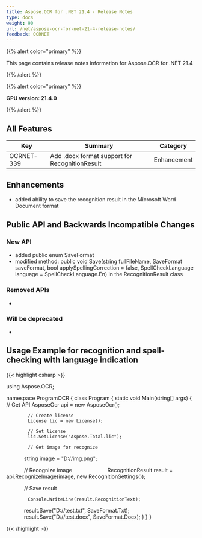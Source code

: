 ```yaml
---
title: Aspose.OCR for .NET 21.4 - Release Notes
type: docs
weight: 90
url: /net/aspose-ocr-for-net-21-4-release-notes/
feedback: OCRNET
---
```


{{% alert color="primary" %}}

This page contains release notes information for Aspose.OCR for .NET 21.4

{{% /alert %}}

{{% alert color="primary" %}}

**GPU version: 21.4.0**

{{% /alert %}}

## All Features

|Key|Summary|Category|
|---|---|---|
|OCRNET-339| Add .docx format support for RecognitionResult |Enhancement|


## Enhancements

- added ability to save the recognition result in the Microsoft Word Document format


## Public API and Backwards Incompatible Changes

### New API

-  added public enum SaveFormat
-  modified method: public void Save(string fullFileName, SaveFormat saveFormat, bool applySpellingCorrection = false, 
			SpellCheckLanguage language = SpellCheckLanguage.En) in the RecognitionResult class

### Removed APIs

-  

### Will be deprecated

-

## Usage Example for recognition and spell-checking with language indication

{{< highlight csharp >}}


using Aspose.OCR;

namespace ProgramOCR
{
    class Program
    {
        static void Main(string[] args)
        {
            // Get API
            AsposeOcr api = new AsposeOcr();

            // Create license
            License lic = new License();

            // Set license 
            lic.SetLicense("Aspose.Total.lic");

            // Get image for recognize
            string image = "D://img.png";

            // Recognize image           
            RecognitionResult result = api.RecognizeImage(image, new RecognitionSettings());

            // Save result

			Console.WriteLine(result.RecognitionText);
			
            result.Save("D://test.txt", SaveFormat.Txt);
            result.Save("D://test.docx", SaveFormat.Docx);
        }
    }
}
	
{{< /highlight >}}
